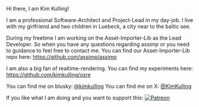 Hi there, I am Kim Kulling!

I am a professional Software-Architect and Project-Lead in my day-job. I live with my girlfriend and two children in Luebeck, a city near to the baltic see.

During my freetime I am working on the Asset-Importer-Lib as the Lead Developer. So when you have any questions regarding assimp or you need to guidance to feel free to contact me. You can find our Asset-Importer-Lib repo here: https://github.com/assimp/assimp

I am also a big fan of realtime-rendering. You can find my experiments here: https://github.com/kimkulling/osre

You can find me on blusky: [@kimkulling](https://bsky.app/profile/kimkulling.bsky.social)
You can find me on X: [@KimKulling](https://twitter.com/kimkulling)

If you like what I am doing and you want to support this: [![Patreon](https://cloud.githubusercontent.com/assets/8225057/5990484/70413560-a9ab-11e4-8942-1a63607c0b00.png)](http://www.patreon.com/assimp)
